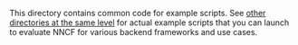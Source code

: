 This directory contains common code for example scripts.
See [other directories at the same level](./..) for actual example scripts that you can launch to evaluate NNCF for various backend frameworks and use cases.